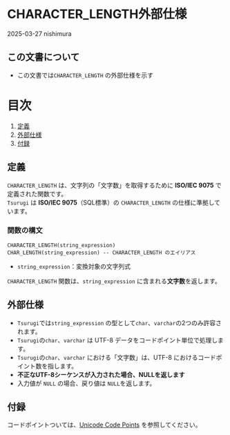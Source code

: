 # CHARACTER_LENGTH外部仕様

2025-03-27 nishimura

## この文書について

* この文書では`CHARACTER_LENGTH` の外部仕様を示す 

# 目次

1. [定義](#定義)
2. [外部仕様](#外部仕様)
3. [付録](#付録)

## 定義

`CHARACTER_LENGTH` は、文字列の「文字数」を取得するために **ISO/IEC 9075** で定義された関数です。  
`Tsurugi` は **ISO/IEC 9075**（SQL標準）の `CHARACTER_LENGTH` の仕様に準拠しています。  


### 関数の構文

```
CHARACTER_LENGTH(string_expression)
CHAR_LENGTH(string_expression) -- CHARACTER_LENGTH のエイリアス
```

* `string_expression`：変換対象の文字列式

`CHARACTER_LENGTH` 関数は、`string_expression` に含まれる**文字数**を返します。


## 外部仕様

* `Tsurugi`では`string_expression` の型として`char`、`varchar`の2つのみ許容されます。
* `Tsurugi`の`char`、`varchar` は UTF-8 データをコードポイント単位で処理します。
* `Tsurugi`の`char`、`varchar` における「文字数」は、UTF-8 におけるコードポイント数を指します。
* **不正なUTF-8シーケンスが入力された場合、NULLを返します**
* 入力値が `NULL` の場合、戻り値は `NULL`を返します。

## 付録

コードポイントついては、[Unicode Code Points](https://unicode.org/glossary/#code_point) を参照してください。

